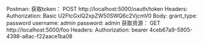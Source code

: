 
Postman:
获取token：
POST http://localhost:5000/oauth/token
Headers: 
  Authorization: Basic U2FtcGxlQ2xpZW50SWQ6c2VjcmV0
Body: 
  grant_type: password
  username: admin
  password: admin
获取资源：
GET http://localhost:5000/foo
Headers: 
  Authorization: bearer 4ceb67a9-5905-4398-a8ac-f22aace1ba08

